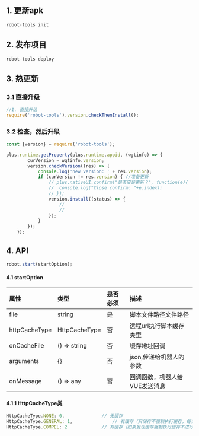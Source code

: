 ## 1. 更新apk   
```js
robot-tools init
```
## 2. 发布项目   
```js
robot-tools deploy
```

## 3. 热更新
### 3.1 直接升级
```js
//1. 直接升级
require('robot-tools').version.checkThenInstall();
```
### 3.2 检查，然后升级
```js
const {version} = require('robot-tools');

plus.runtime.getProperty(plus.runtime.appid, (wgtinfo) => {
        curVersion = wgtinfo.version;
        version.checkVersion((res) => {
            console.log('new version: ' + res.version);
            if (curVersion != res.version) { //准备更新
                // plus.nativeUI.confirm("是否安装更新？", function(e){
                // 	console.log("Close confirm: "+e.index);
                // });
                version.install((status) => {
                    //
                    //
                });
            }
        });
    });
```
## 4. API
```js
robot.start(startOption);
```
#### 4.1 startOption
| 属性| 类型 | 是否必须 | 描述 |
| :-----| :----- | :----- | :----- |
| file | string | 是 | 脚本文件路径文件路径 |
| httpCacheType | HttpCacheType | 否 | 远程url执行脚本缓存类型 |
| onCacheFile | () => string | 否 | 缓存地址回调 |
| arguments | {} | 否 | json,传递给机器人的参数 |
| onMessage | () => any | 否 | 回调函数，机器人给VUE发送消息 |
#### 4.1.1 HttpCacheType类
```js
HttpCacheType.NONE: 0,				// 无缓存
HttpCacheType.GENERAL: 1,		        // 有缓存（只储存不强制执行缓存，每次还是会下载）
HttpCacheType.COMPEL: 2				// 有缓存（如果发现缓存强制执行缓存不进行下载）
```
